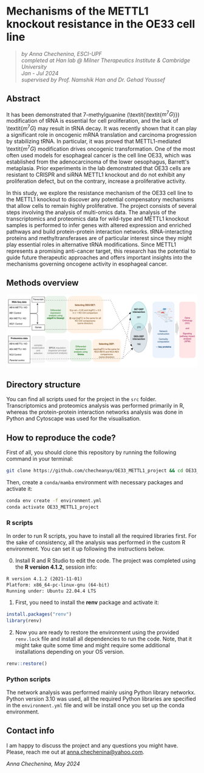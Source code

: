 # Mechanisms of the METTL1 knockout resistance in the OE33 cell line
> _by Anna Chechenina, ESCI-UPF_ <br>
> _completed at Han lab @ Milner Therapeutics Institute & Cambridge University_ <br>
> _Jan - Jul 2024_ <br>
> _supervised by Prof. Namshik Han and Dr. Gehad Youssef_


## Abstract

It has been demonstrated that 7-methylguanine (\textit{\textit{$m^7G$}}) modification of tRNA is essential for cell proliferation, and the lack of \textit{$m^7G$} may result in tRNA decay. It was recently shown that it can play a significant role in oncogenic mRNA translation and carcinoma progression by stabilizing tRNA. In particular, it was proved that METTL1-mediated \textit{$m^7G$} modification drives oncogenic transformation.
One of the most often used models for esophageal cancer is the cell line OE33, which was established from the adenocarcinoma of the lower oesophagus, Barrett's metaplasia. Prior experiments in the lab demonstrated that OE33 cells are resistant to CRISPR and siRNA METTL1 knockout and do not exhibit any proliferation defect, but on the contrary, increase a proliferative activity.

In this study, we explore the resistance mechanism of the OE33 cell line to the METTL1 knockout to discover any potential compensatory mechanisms that allow cells to remain highly proliferative. The project consists of several steps involving the analysis of multi-omics data. The analysis of the transcriptomics and proteomics data for wild-type and METTL1 knockout samples is performed to infer genes with altered expression and enriched pathways and build protein-protein interaction networks. tRNA-interacting proteins and methyltransferases are of particular interest since they might play essential roles in alternative tRNA modifications. Since METTL1 represents a promising anti-cancer target, this research has the potential to guide future therapeutic approaches and offers important insights into the mechanisms governing oncogene activity in esophageal cancer.

## Methods overview

<img alt="Alt text" src="./img/full_pipeline_scheme.png" width="800px">

## Directory structure

You can find all scripts used for the project in the `src` folder. Transcriptomics and proteomics analysis was performed primarily in R, whereas the protein-protein interaction networks analysis was done in Python and Cytoscape was used for the visualisation.

## How to reproduce the code?

First of all, you should clone this repository by running the following command in your terminal:

```bash
git clone https://github.com/checheanya/OE33_METTL1_project && cd OE33_METTL1_project
```

Then, create a `conda/mamba` environment with necessary packages and activate it:

```bash
conda env create -f environment.yml
conda activate OE33_METTL1_project
```

### R scripts
In order to run R scripts, you have to install all the required libraries first. For the sake of consistency, all the analysis was performed in the custom R environment. You can set it up following the instructions below. 

0. Install R and R Studio to edit the code. The project was completed using the **R version 4.1.2**, session info:

```
R version 4.1.2 (2021-11-01)
Platform: x86_64-pc-linux-gnu (64-bit)
Running under: Ubuntu 22.04.4 LTS
```

1. First, you need to install the **renv** package and activate it:

```R
install.packages("renv")
library(renv)
```

2. Now you are ready to restore the environment using the provided `renv.lock` file and install all dependencies to run the code. Note, that it might take quite some time and might require some additional installations depending on your OS version. 

```R
renv::restore()
```

### Python scripts

The network analysis was performed mainly using Python library networkx. Python version 3.10 was used, all the required Python libraries are specified in the `environment.yml` file and will be install once you set up the conda environment. 

## Contact info

I am happy to discuss the project and any questions you might have. Please, reach me out at [anna.chechenina@yahoo.com](mailto:anna.chechenina@yahoo.com).

_Anna Chechenina, May 2024_
